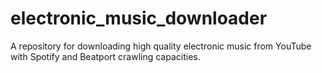# electronic_music_downloader
A repository for downloading high quality electronic music from YouTube with Spotify and Beatport crawling capacities.
